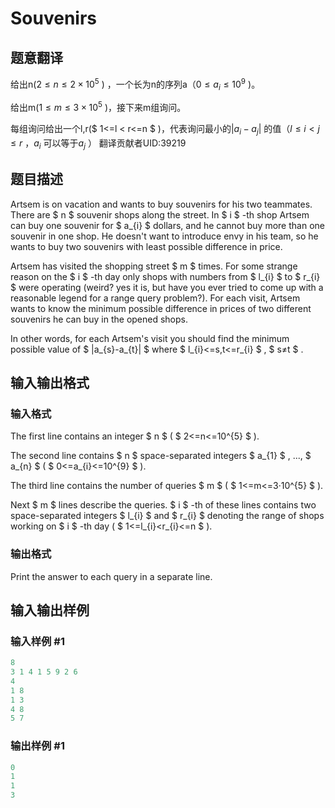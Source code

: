 # Souvenirs

## 题意翻译

给出n($2 \le n \le 2\times 10^5$ ) ，一个长为n的序列a（$0 \le a_i \le 10^9$ )。

给出m($1\le m \le 3 \times 10^5$ )，接下来m组询问。

每组询问给出一个l,r($ 1<=l < r<=n $ )，代表询问最小的$|a_i-a_j|$ 的值（$l\le i <j\le r$ ，$a_i$ 可以等于$a_j$ ） 翻译贡献者UID:39219

## 题目描述

Artsem is on vacation and wants to buy souvenirs for his two teammates. There are $ n $ souvenir shops along the street. In $ i $ -th shop Artsem can buy one souvenir for $ a_{i} $ dollars, and he cannot buy more than one souvenir in one shop. He doesn't want to introduce envy in his team, so he wants to buy two souvenirs with least possible difference in price.

Artsem has visited the shopping street $ m $ times. For some strange reason on the $ i $ -th day only shops with numbers from $ l_{i} $ to $ r_{i} $ were operating (weird? yes it is, but have you ever tried to come up with a reasonable legend for a range query problem?). For each visit, Artsem wants to know the minimum possible difference in prices of two different souvenirs he can buy in the opened shops.

In other words, for each Artsem's visit you should find the minimum possible value of $ |a_{s}-a_{t}| $ where $ l_{i}<=s,t<=r_{i} $ , $ s≠t $ .

## 输入输出格式

### 输入格式

The first line contains an integer $ n $ ( $ 2<=n<=10^{5} $ ).

The second line contains $ n $ space-separated integers $ a_{1} $ , ..., $ a_{n} $ ( $ 0<=a_{i}<=10^{9} $ ).

The third line contains the number of queries $ m $ ( $ 1<=m<=3·10^{5} $ ).

Next $ m $ lines describe the queries. $ i $ -th of these lines contains two space-separated integers $ l_{i} $ and $ r_{i} $ denoting the range of shops working on $ i $ -th day ( $ 1<=l_{i}<r_{i}<=n $ ).

### 输出格式

Print the answer to each query in a separate line.

## 输入输出样例

### 输入样例 #1

```cpp
8
3 1 4 1 5 9 2 6
4
1 8
1 3
4 8
5 7

```
### 输出样例 #1

```cpp
0
1
1
3

```
